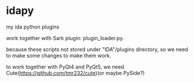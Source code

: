 # idapy
my ida python plugins

work together with Sark plugin: plugin_loader.py.

because these scripts not stored under "IDA"/plugins directory, so we need to make some changes to make them work.

to work together with PyQt4 and PyQt5, we need Cute(https://github.com/tmr232/cute)(or maybe PySide?)